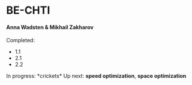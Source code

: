 # BE-CHTI

#### Anna Wadsten & Mikhail Zakharov

Completed:

- 1.1
- 2.1
- 2.2

In progress: \*crickets\*
Up next: **speed optimization**, **space optimization**
